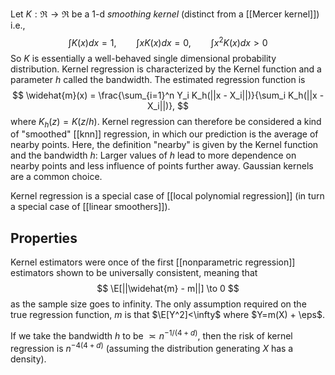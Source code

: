 
Let $K:\Re \to \Re$ be a 1-d _smoothing kernel_ (distinct from a [[Mercer kernel]]) i.e., 
$$
\int K(x)dx =1, \qquad \int xK(x)dx=0,\qquad \int x^2K(x)dx>0
$$
So $K$ is essentially a well-behaved single dimensional probability distribution. Kernel regression is characterized by the Kernel function and a parameter $h$ called the bandwidth.  The estimated regression function is 
$$
\widehat{m}(x) = \frac{\sum_{i=1}^n Y_i K_h(||x - X_i||)}{\sum_i K_h(||x - X_i||)},
$$
where $K_h(z) = K(z/h)$. Kernel regression can therefore be considered a kind of "smoothed" [[knn]] regression, in which our prediction is the average of nearby points. Here, the definition "nearby" is given by the Kernel function and the bandwidth $h$: Larger values of $h$ lead to more dependence on nearby points and less influence of points further away. Gaussian kernels are a common choice. 

Kernel regression is a special case of [[local polynomial regression]] (in turn a special case of [[linear smoothers]]). 



## Properties 

Kernel estimators were once of the first [[nonparametric regression]] estimators shown to be universally consistent, meaning that 
$$
\E[||\widehat{m} - m||] \to 0
$$
as the sample size goes to infinity. The only assumption required on the true regression function, $m$ is that $\E[Y^2]<\infty$ where $Y=m(X) + \eps$.  

If we take the bandwidth $h$ to be $\asymp n^{-1/(4+d)}$, then the risk of kernel regression is $n^{-4(4+d)}$ (assuming the distribution generating $X$ has a density).  
